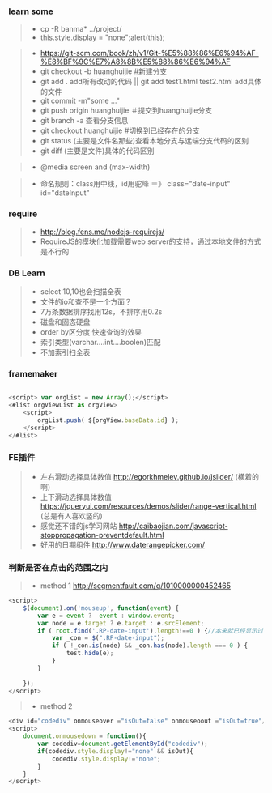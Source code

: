 ### learn some
> * cp -R banma* ../project/
> * this.style.display = "none";alert(this);

> * https://git-scm.com/book/zh/v1/Git-%E5%88%86%E6%94%AF-%E8%BF%9C%E7%A8%8B%E5%88%86%E6%94%AF
> * git checkout -b huanghuijie #新建分支
> * git add . add所有改动的代码 ||  git add test1.html test2.html add具体的文件
> * git commit -m"some ..."
> * git push origin huanghuijie ＃提交到huanghuijie分支
> * git branch -a 查看分支信息
> * git checkout huanghuijie #切换到已经存在的分支
> * git status (主要是文件名那些)查看本地分支与远端分支代码的区别 
> * git diff (主要是文件)具体的代码区别

> * @media screen and (max-width)

> * 命名规则：class用中线，id用驼峰 ＝》 class="date-input" id="dateInput"
### require
> * http://blog.fens.me/nodejs-requirejs/
> * RequireJS的模块化加载需要web server的支持，通过本地文件的方式是不行的

### DB Learn
> * select 10,10也会扫描全表
> * 文件的io和查不是一个方面？
> * 7万条数据排序找用12s，不排序用0.2s
> * 磁盘和固态硬盘
> * order by区分度 快速查询的效果
> * 索引类型(varchar....int....boolen)匹配
> * 不加索引扫全表

### framemaker
``` javascript

<script> var orgList = new Array();</script>
<#list orgViewList as orgView>
	<script> 
		orgList.push( ${orgView.baseData.id} );
	</script>
</#list>

```
### FE插件
> * 左右滑动选择具体数值 http://egorkhmelev.github.io/jslider/   (横着的啊)
> * 上下滑动选择具体数值 https://jqueryui.com/resources/demos/slider/range-vertical.html  (总是有人喜欢竖的)
> * 感觉还不错的js学习网站 http://caibaojian.com/javascript-stoppropagation-preventdefault.html
> * 好用的日期组件 http://www.daterangepicker.com/

### 判断是否在点击的范围之内
> * method 1  http://segmentfault.com/q/1010000000452465
``` javascript
<script>
	$(document).on('mouseup', function(event) {
		var e = event ?  event : window.event;
		var node = e.target ? e.target : e.srcElement;
		if ( root.find('.RP-date-input').length!==0 ) {//本来就已经显示过的才可以
			var _con = $(".RP-date-input");
			if ( !_con.is(node) && _con.has(node).length === 0 ) {
				test.hide(e);
			}
		}
			
	});
</script>
```
> * method 2
``` javascript
<div id="codediv" onmouseover ="isOut=false" onmouseoout ="isOut=true"/>
<script>
	document.onmousedown = function(){
	   	var codediv=document.getElementById("codediv");
	   	if(codediv.style.display!="none" && isOut){
	      	codediv.style.display!="none";
	   	}
	}	
</script>
```


